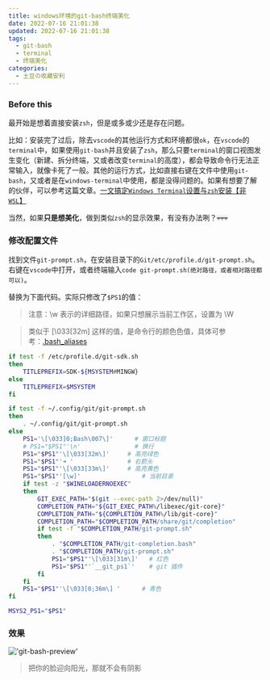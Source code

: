 ```yaml
---
title: windows环境的git-bash终端美化
date: 2022-07-16 21:01:38
updated: 2022-07-16 21:01:38
tags:
  - git-bash
  - terminal
  - 终端美化
categories:
  - 土豆の收藏安利
---
```


### Before this

最开始是想着直接安装`zsh`，但是或多或少还是存在问题。

比如：安装完了过后，除去`vscode`的其他运行方式和环境都很`ok`，在`vscode`的`terminal`中，如果使用`git-bash`并且安装了`zsh`，那么只要`terminal`的窗口视图发生变化（新建、拆分终端，又或者改变`terminal`的高度），都会导致命令行无法正常输入，就像卡死了一般。其他的运行方式，比如直接右键在文件中使用`git-bash`，又或者是在`windows-terminal`中使用，都是没得问题的。如果有想要了解的伙伴，可以参考这篇文章。[一文搞定`Windows Terminal`设置与`zsh`安装【非`WSL`】](https://zhuanlan.zhihu.com/p/455925403)

当然，如果**只是想美化**，做到类似`zsh`的显示效果，有没有办法咧？~~💀💀💀~~

<!-- more -->

### 修改配置文件

找到文件`git-prompt.sh`，在安装目录下的`Git/etc/profile.d/git-prompt.sh`。右键在`vscode`中打开，或者终端输入`code git-prompt.sh(绝对路径，或者相对路径都可以)`。

替换为下面代码。实际只修改了`$PS1`的值：

> 注意：\w 表示的详细路径，如果只想展示当前工作区，设置为 \W

> 类似于 \[\033[32m\] 这样的值，是命令行的颜色色值，具体可参考：[.bash_aliases](https://gist.github.com/vratiu/9780109)

```sh
if test -f /etc/profile.d/git-sdk.sh
then
    TITLEPREFIX=SDK-${MSYSTEM#MINGW}
else
    TITLEPREFIX=$MSYSTEM
fi

if test -f ~/.config/git/git-prompt.sh
then
    . ~/.config/git/git-prompt.sh
else
    PS1='\[\033]0;Bash\007\]'      # 窗口标题
    # PS1="$PS1"'\n'               # 换行
    PS1="$PS1"'\[\033[32m\]'     # 高亮绿色
    PS1="$PS1"'➜ '               # 右箭头
    PS1="$PS1"'\[\033[33m\]'     # 高亮黄色
    PS1="$PS1"'[\w]'                 # 当前目录
    if test -z "$WINELOADERNOEXEC"
    then
        GIT_EXEC_PATH="$(git --exec-path 2>/dev/null)"
        COMPLETION_PATH="${GIT_EXEC_PATH%/libexec/git-core}"
        COMPLETION_PATH="${COMPLETION_PATH%/lib/git-core}"
        COMPLETION_PATH="$COMPLETION_PATH/share/git/completion"
        if test -f "$COMPLETION_PATH/git-prompt.sh"
        then
            . "$COMPLETION_PATH/git-completion.bash"
            . "$COMPLETION_PATH/git-prompt.sh"
            PS1="$PS1"'\[\033[31m\]'   # 红色
            PS1="$PS1"'`__git_ps1`'    # git 插件
        fi
    fi
    PS1="$PS1"'\[\033[0;36m\] '      # 青色
fi

MSYS2_PS1="$PS1"
```

### 效果

!['git-bash-preview'](/images/git-bash-prettify/p1.png)

<div class="primary">

> 把你的脸迎向阳光，那就不会有阴影

</div>
